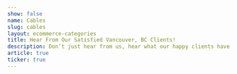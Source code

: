 ```yaml
---
show: false
name: Cables
slug: cables
layout: ecommerce-categories
title: Hear From Our Satisfied Vancouver, BC Clients!
description: Don’t just hear from us, hear what our happy clients have to say - from home entertainment systems in Vancouver, BC to commercial AV in White Rock, BC and more!
article: true
ticker: true
---
```

